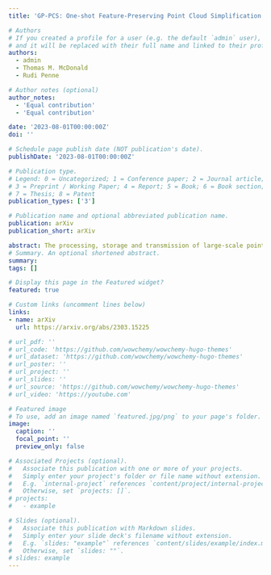 ```yaml
---
title: 'GP-PCS: One-shot Feature-Preserving Point Cloud Simplification with Gaussian Processes on Riemannian Manifolds'

# Authors
# If you created a profile for a user (e.g. the default `admin` user), write the username (folder name) here
# and it will be replaced with their full name and linked to their profile.
authors:
  - admin
  - Thomas M. McDonald
  - Rudi Penne

# Author notes (optional)
author_notes:
  - 'Equal contribution'
  - 'Equal contribution'

date: '2023-08-01T00:00:00Z'
doi: ''

# Schedule page publish date (NOT publication's date).
publishDate: '2023-08-01T00:00:00Z'

# Publication type.
# Legend: 0 = Uncategorized; 1 = Conference paper; 2 = Journal article;
# 3 = Preprint / Working Paper; 4 = Report; 5 = Book; 6 = Book section;
# 7 = Thesis; 8 = Patent
publication_types: ['3']

# Publication name and optional abbreviated publication name.
publication: arXiv
publication_short: arXiv

abstract: The processing, storage and transmission of large-scale point clouds is an ongoing challenge in the computer vision community which hinders progress in the application of 3D models to real-world settings, such as autonomous driving, virtual reality and remote sensing. We propose a novel, one-shot point cloud simplification method which preserves both the salient structural features and the overall shape of a point cloud without any prior surface reconstruction step. Our method employs Gaussian processes suitable for functions defined on Riemannian manifolds, allowing us to model the surface variation function across any given point cloud. A simplified version of the original cloud is obtained by sequentially selecting points using a greedy sparsification scheme. The selection criterion used for this scheme ensures that the simplified cloud best represents the surface variation of the original point cloud. We evaluate our method on several benchmark and self-acquired point clouds, compare it to a range of existing methods, demonstrate its application in downstream tasks of registration and surface reconstruction, and show that our method is competitive both in terms of empirical performance and computational efficiency.
# Summary. An optional shortened abstract.
summary: 
tags: []

# Display this page in the Featured widget?
featured: true

# Custom links (uncomment lines below)
links:
- name: arXiv
  url: https://arxiv.org/abs/2303.15225

# url_pdf: ''
# url_code: 'https://github.com/wowchemy/wowchemy-hugo-themes'
# url_dataset: 'https://github.com/wowchemy/wowchemy-hugo-themes'
# url_poster: ''
# url_project: ''
# url_slides: ''
# url_source: 'https://github.com/wowchemy/wowchemy-hugo-themes'
# url_video: 'https://youtube.com'

# Featured image
# To use, add an image named `featured.jpg/png` to your page's folder.
image:
  caption: ''
  focal_point: ''
  preview_only: false

# Associated Projects (optional).
#   Associate this publication with one or more of your projects.
#   Simply enter your project's folder or file name without extension.
#   E.g. `internal-project` references `content/project/internal-project/index.md`.
#   Otherwise, set `projects: []`.
# projects:
#   - example

# Slides (optional).
#   Associate this publication with Markdown slides.
#   Simply enter your slide deck's filename without extension.
#   E.g. `slides: "example"` references `content/slides/example/index.md`.
#   Otherwise, set `slides: ""`.
# slides: example
---
```

<!-- 
{{% callout note %}}
Click the _Cite_ button above to demo the feature to enable visitors to import publication metadata into their reference management software.
{{% /callout %}}

{{% callout note %}}
Create your slides in Markdown - click the _Slides_ button to check out the example.
{{% /callout %}}

Supplementary notes can be added here, including [code, math, and images](https://wowchemy.com/docs/writing-markdown-latex/). -->
